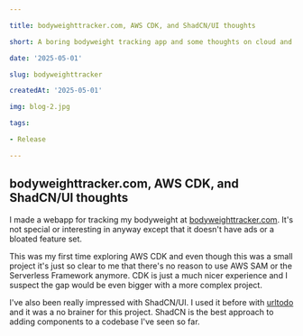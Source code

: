 ```yaml
---

title: bodyweighttracker.com, AWS CDK, and ShadCN/UI thoughts

short: A boring bodyweight tracking app and some thoughts on cloud and frontend tooling

date: '2025-05-01'

slug: bodyweighttracker

createdAt: '2025-05-01'

img: blog-2.jpg

tags:

- Release

---
```

## bodyweighttracker.com, AWS CDK, and ShadCN/UI thoughts

I made a webapp for tracking my bodyweight at [bodyweighttracker.com](www.bodyweighttracker.com/). It's not  special or interesting in anyway except that it doesn't have ads or a bloated feature set.

This was my first time exploring AWS CDK and even though this was a small project it's just so clear to me that there's no reason to use AWS SAM or the Serverless Framework anymore. CDK is just a much nicer experience and I suspect the gap would be even bigger with a more complex project. 

I've also been really impressed with ShadCN/UI. I used it before with [urltodo](https://www.urltodo.com) and it was a no brainer for this project. ShadCN is the best approach to adding components to a codebase I've seen so far. 